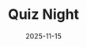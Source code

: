---
title: Quiz Night
date: "2025-11-15"
time: "7pm"
location: "Village Hall"
description: "<p>Teams of a maximum of six players. Tickets will be available from the Fundraising Group in due course, and the price will include a light supper.</p>
<br>
<p>There will also be a raffle - the Fundraising Committee is grateful for any donations of prizes, to be brought on the night!</p>
"
cost: ""
contact: "Emma Davis, 07969 359599 or <a href='mailto:edavis1095@gmail.com'>edavis1095@gmail.com</a>."
---